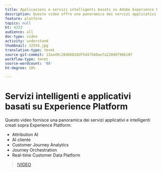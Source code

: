 ```yaml
---
title: Applicazioni e servizi intelligenti basati su Adobe Experience Platform
description: Questo video offre una panoramica dei servizi applicativi e intelligenti creati con Adobe Experience Platform, che completano il  Experience Cloud Applications&mdash;Real-time Customer Data Platform, Journey Orchestration, Customer Journey Analytics, Attribution AI  e AI cliente.
feature: platform
topics: null
kt: 4333
audience: all
doc-type: video
activity: understand
thumbnail: 32554.jpg
translation-type: tm+mt
source-git-commit: 13aa49c28db0818df5d47560ae7a220d0790610f
workflow-type: tm+mt
source-wordcount: '88'
ht-degree: 10%

---
```



# Servizi intelligenti e applicativi basati su  Experience Platform

Questo video fornisce una panoramica dei servizi applicativi e intelligenti creati sopra  Experience Platform:

* Attribution AI 
* AI cliente
* Customer Journey Analytics
* Journey Orchestration
* Real-time Customer Data Platform

>[!VIDEO](https://video.tv.adobe.com/v/32554?quality=12&learn=on)